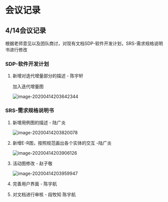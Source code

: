 # 会议记录

## 4/14会议记录 

根据老师意见以及团队商讨，对现有文档SDP-软件开发计划，SRS-需求规格说明书进行修改

### SDP-软件开发计划

1. 新增对迭代增量部分的描述  - 陈宇轩

   加入迭代增量图

   ![image-20200414203642344](C:\Users\陈宇航\AppData\Roaming\Typora\typora-user-images\image-20200414203642344.png)

### SRS-需求规格说明书

1. 新增用例图的描述  - 陆广炎

   ![image-20200414203820078](C:\Users\陈宇航\AppData\Roaming\Typora\typora-user-images\image-20200414203820078.png)

2. 新增E-R图，按照规范画出各个实体的交互 -陆广炎

   ![image-20200414203906126](C:\Users\陈宇航\AppData\Roaming\Typora\typora-user-images\image-20200414203906126.png)

3. 活动图修改   - 赵子敬

   ![image-20200414203959947](C:\Users\陈宇航\AppData\Roaming\Typora\typora-user-images\image-20200414203959947.png)

4. 完善用户界面  - 陈宇航

5. 对文档进行审核 - 段牧知  陈宇航